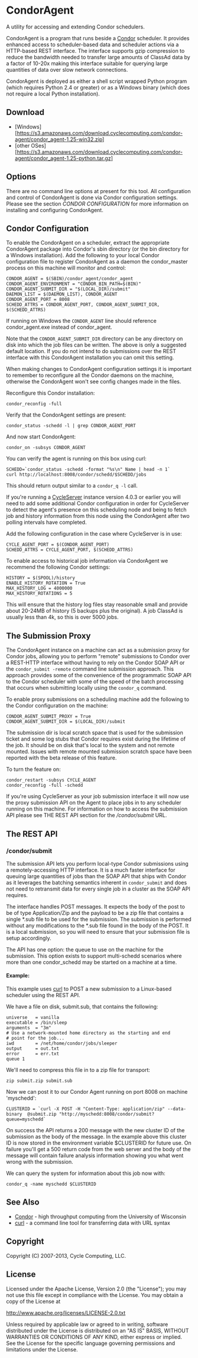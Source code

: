 # CondorAgent

A utility for accessing and extending Condor schedulers.

CondorAgent is a program that runs beside a [Condor][condor] scheduler. It provides enhanced access to scheduler-based data and scheduler actions via a HTTP-based REST interface. The interface supports gzip compression to reduce the bandwidth needed to transfer large amounts of ClassAd data by a factor of 10-20x making this interface suitable for querying large quantities of data over slow network connections.

CondorAgent is deployed as either a shell script wrapped Python program (which requires Python 2.4 or greater) or as a Windows binary (which does not require a local Python installation).

## Download

* [Windows][https://s3.amazonaws.com/download.cyclecomputing.com/condor-agent/condor_agent-1.25-win32.zip]
* [other OSes][https://s3.amazonaws.com/download.cyclecomputing.com/condor-agent/condor_agent-1.25-python.tar.gz]

## Options

There are no command line options at present for this tool. All configuration and control of CondorAgent is done via Condor configuration settings. Please see the section *CONDOR CONFIGURATION* for more information on installing and configuring CondorAgent.

## Condor Configuration

To enable the CondorAgent on a scheduler, extract the appropriate CondorAgent package into Condor's sbin directory (or the bin directory for a Windows installation). Add the following to your local Condor configuration file to register CondorAgent as a daemon the condor_master process on this machine will monitor and control:

	CONDOR_AGENT = $(SBIN)/condor_agent/condor_agent
	CONDOR_AGENT_ENVIRONMENT = "CONDOR_BIN_PATH=$(BIN)"
	CONDOR_AGENT_SUBMIT_DIR = "$(LOCAL_DIR)/submit"
	DAEMON_LIST = $(DAEMON_LIST), CONDOR_AGENT
	CONDOR_AGENT_PORT = 8008
	SCHEDD_ATTRS = CONDOR_AGENT_PORT, CONDOR_AGENT_SUBMIT_DIR, $(SCHEDD_ATTRS)

If running on Windows the `CONDOR_AGENT` line should reference condor_agent.exe instead of condor_agent.

Note that the `CONDOR_AGENT_SUBMIT_DIR` directory can be any directory on disk into which the job files can  be written. The above is only a suggested default location. If you do not intend to do submissions over the REST interface with this CondorAgent installation you can omit this setting.

When making changes to CondorAgent configuration settings it is important to remember to reconfigure all the Condor daemons on the machine, otherwise the CondorAgent won't see config changes made in the files.

Reconfigure this Condor installation:

	condor_reconfig -full

Verify that the CondorAgent settings are present:

	condor_status -schedd -l | grep CONDOR_AGENT_PORT

And now start CondorAgent:

	condor_on -subsys CONDOR_AGENT

You can verify the agent is running on this box using curl:

	SCHEDD=`condor_status -schedd -format "%s\n" Name | head -n 1`
	curl http://localhost:8008/condor/schedd/$SCHEDD/jobs

This should return output similar to a `condor_q -l` call.

If you're running a [CycleServer][cycleserver] instance version 4.0.3 or earlier you will need to add some additional Condor configuration in order for CycleServer to detect the agent's presence on this scheduling node and being to fetch job and history information from this node using the CondorAgent after two polling intervals have completed.

Add the following configuration in the case where CycleServer is in use:

	CYCLE_AGENT_PORT = $(CONDOR_AGENT_PORT)
	SCHEDD_ATTRS = CYCLE_AGENT_PORT, $(SCHEDD_ATTRS)

To enable access to historical job information via CondorAgent we recommend the following Condor settings:

	HISTORY = $(SPOOL)/history
	ENABLE_HISTORY_ROTATION = True
	MAX_HISTORY_LOG = 4000000
	MAX_HISTORY_ROTATIONS = 5

This will ensure that the history log files stay reasonable small and provide about 20-24MB of history (5 backups plus the original). A job ClassAd is usually less than 4k, so this is over 5000 jobs.

## The Submission Proxy

The CondorAgent instance on a machine can act as a submission proxy for Condor jobs, allowing you to perform "remote" submissions to Condor over a REST-HTTP interface without having to rely on the Condor SOAP API or the `condor_submit -remote` command line submission approach. This approach provides some of the convenience of the programmatic SOAP API to the Condor scheduler with some of the speed of the batch processing that occurs when submitting locally using the `condor_q` command.

To enable proxy submissions on a scheduling machine add the following to the Condor configuration on the machine:

	CONDOR_AGENT_SUBMIT_PROXY = True
	CONDOR_AGENT_SUBMIT_DIR = $(LOCAL_DIR)/submit

The submission dir is local scratch space that is used for the submission ticket and some log stubs that Condor requires exist during the lifetime of the job. It should be on disk that's local to the system and not remote mounted. Issues with remote mounted submission scratch space have been reported with the beta release of this feature.

To turn the feature on:

	condor_restart -subsys CYCLE_AGENT
	condor_reconfig -full -schedd

If you're using CycleServer as your job submission interface it will now use the proxy submission API on the Agent to place jobs in to any scheduler running on this machine. For information on how to access the submission API please see THE REST API section for the */condor/submit* URL.

## The REST API

### /condor/submit

The submission API lets you perform local-type Condor submissions using a remotely-accessing HTTP interface. It is a much faster interface for queuing large quantities of jobs than the SOAP API that ships with Condor as it leverages the batching semantics inherent in `condor_submit` and does not need to retransmit data for every single job in a cluster as the SOAP API requires.

The interface handles POST messages. It expects the body of the post to be of type Application/Zip and the payload to be a zip file that contains a single *.sub file to be used for the submission. The submission is performed without any modifications to the *.sub file found in the body of the POST. It is a local submission, so you will need to ensure that your submission file is setup accordingly.

The API has one option: the queue to use on the machine for the submission. This option exists to support multi-schedd scenarios where more than one condor_schedd may be started on a machine at a time.

#### Example:

This example uses [curl][] to POST a new submission to a Linux-based scheduler using the REST API.

We have a file on disk, submit.sub, that contains the following:
	
	universe   = vanilla
	executable = /bin/sleep
	arguments  = "3m"
	# Use a network-mounted home directory as the starting and end
	# point for the job...
	iwd        = /net/home/condor/jobs/sleeper
	output     = out.txt
	error      = err.txt
	queue 1

We'll need to compress this file in to a zip file for transport:
	
	zip submit.zip submit.sub
	
Now we can post it to our Condor Agent running on port 8008 on machine 'myschedd':
	
	CLUSTERID = `curl -X POST -H "Content-Type: application/zip" --data-binary 	@submit.zip "http://myschedd:8008/condor/submit?queue=myschedd`
		
On success the API returns a 200 message with the new cluster ID of the submission as the body of the message. In the example above this cluster ID is now stored in the environment variable $CLUSTERID for future use. On failure you'll get a 500 return code from the web server and the body of the message will contain failure analysis information showing you what went wrong with the submission.
	
We can query the system for information about this job now with:
	
	condor_q -name myschedd $CLUSTERID	
	
## See Also

* [Condor][condor] - high throughput computing from the University of Wisconsin
* [curl][] - a command line tool for transferring data with URL syntax

## Copyright

Copyright (C) 2007-2013, Cycle Computing, LLC.

## License

Licensed under the Apache License, Version 2.0 (the "License"); you may not use this file except in compliance with the License.  You may obtain a copy of the License at

<http://www.apache.org/licenses/LICENSE-2.0.txt>

Unless required by applicable law or agreed to in writing, software distributed under the License is distributed on an "AS IS" BASIS, WITHOUT WARRANTIES OR CONDITIONS OF ANY KIND, either express or implied. See the License for the specific language governing permissions and limitations under the License.

[cycleserver]:http://www.cyclecomputing.com/cycleserver/overview
[condor]:http://www.uwisc.cs.edu/condor
[curl]:http://curl.haxx.se/
